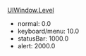 [UIWindow.Level](https://developer.apple.com/documentation/uikit/uiwindow/level)

* normal: 0.0
* keyboard/menu: 10.0
* statusBar: 1000.0
* alert: 2000.0
